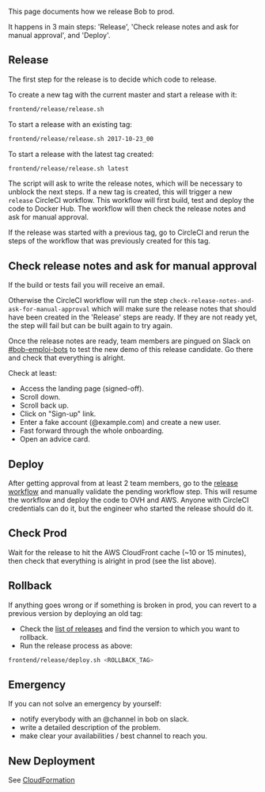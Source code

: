 This page documents how we release Bob to prod.

It happens in 3 main steps: 'Release', 'Check release notes and ask for manual approval', and 'Deploy'.

## Release

The first step for the release is to decide which code to release.

To create a new tag with the current master and start a release with it:
```sh
frontend/release/release.sh
```

To start a release with an existing tag:
```sh
frontend/release/release.sh 2017-10-23_00
```

To start a release with the latest tag created:
```sh
frontend/release/release.sh latest
```

The script will ask to write the release notes, which will be necessary to unblock the next steps.
If a new tag is created, this will trigger a new `release` CircleCI workflow. This workflow will first build, test and deploy the code to Docker Hub. The workflow will then check the release notes and ask for manual approval.

If the release was started with a previous tag, go to CircleCI and rerun the steps of the workflow that was previously created for this tag.

## Check release notes and ask for manual approval

If the build or tests fail you will receive an email.

Otherwise the CircleCI workflow will run the step `check-release-notes-and-ask-for-manual-approval` which will make sure the release notes that should have been created in the 'Release' steps are ready. If they are not ready yet, the step will fail but can be built again to try again.

Once the release notes are ready, team members are pingued on Slack on [#bob-emploi-bots](https://bayesimpact.slack.com/messages/bob-emploi-bots/) to test the new demo of this release candidate. Go there and check that everything is alright.

Check at least:
* Access the landing page (signed-off).
* Scroll down.
* Scroll back up.
* Click on "Sign-up" link.
* Enter a fake account (@example.com) and create a new user.
* Fast forward through the whole onboarding.
* Open an advice card.

## Deploy

After getting approval from at least 2 team members, go to the [release workflow](https://circleci.com/gh/bayesimpact/workflows/bob-emploi-internal) and manually validate the pending workflow step. This will resume the workflow and deploy the code to OVH and AWS. Anyone with CircleCI credentials can do it, but the engineer who started the release should do it.

## Check Prod

Wait for the release to hit the AWS CloudFront cache (~10 or 15 minutes), then
check that everything is alright in prod (see the list above).

## Rollback

If anything goes wrong or if something is broken in prod, you can revert to a
previous version by deploying an old tag:

* Check the [list of releases](http://go/bob:releases) and find the
  version to which you want to rollback.
* Run the release process as above:
```sh
frontend/release/deploy.sh <ROLLBACK_TAG>
```

## Emergency

If you can not solve an emergency by yourself:

* notify everybody with an @channel in bob on slack.
* write a detailed description of the problem.
* make clear your availabilities / best channel to reach you.

## New Deployment

See [CloudFormation](cloudformation/README.md)
